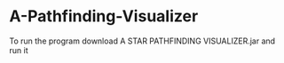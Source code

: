 # A-Pathfinding-Visualizer
To run the program download A STAR PATHFINDING VISUALIZER.jar and run it
